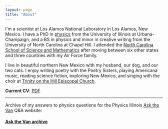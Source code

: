 ```yaml
---
layout: page
title: "About"
---
```


I'm a scientist at Los Alamos National Laboratory in Los Alamos, New Mexico. I have a PhD in [physics](http://research.physics.illinois.edu/QI/Photonics/) from the University of Illinois at Urbana-Champaign, and a BS in physics and minor in creative writing from the University of North Carolina at Chapel Hill. I attended the [North Carolina School of Science and Mathematics](http://ncssm.edu) after moving between six other states and three countries with my Air Force family.

I live in beautiful northern New Mexico with my husband, our dog, and our two cats. I enjoy writing poetry with the Poetry Sisters, playing Americana music, reading science fiction, exploring New Mexico, and singing with the choir at [Trinity on the Hill Episcopal Church](http://latoth.org/).

**Current CV**: <a href="{{ site.baseurl }}/public/pdf/cv_external_2019-10.pdf">PDF</a>

<hr>

Archive of my answers to physics questions for the Physics Illinois [Ask the Van](http://van.physics.illinois.edu/qa/) Q&A website:

#### <a href="{{ site.baseurl }}/askthevan">Ask the Van archive</a>




